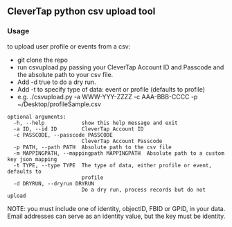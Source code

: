 ## CleverTap python csv upload tool

### Usage
to upload user profile or events from a csv:
- git clone the repo
- run csvupload.py passing your CleverTap Account ID and Passcode and the absolute path to your csv file. 
- Add -d true to do a dry run.
- Add -t to specify type of data: event or profile (defaults to profile)
-  e.g. ./csvupload.py -a WWW-YYY-ZZZZ -c AAA-BBB-CCCC -p ~/Desktop/profileSample.csv

```
optional arguments:
  -h, --help            show this help message and exit
  -a ID, --id ID        CleverTap Account ID
  -c PASSCODE, --passcode PASSCODE
                        CleverTap Account Passcode
  -p PATH, --path PATH  Absolute path to the csv file
  -m MAPPINGPATH, --mappingpath MAPPINGPATH  Absolute path to a custom key json mapping
  -t TYPE, --type TYPE  The type of data, either profile or event, defaults to
                        profile
  -d DRYRUN, --dryrun DRYRUN
                        Do a dry run, process records but do not upload
```

NOTE:  you must include one of identity, objectID, FBID or GPID, in your data.  Email addresses can serve as an identity value, but the key must be identity.
